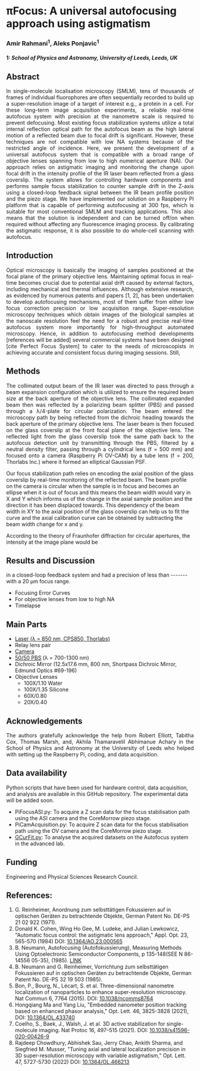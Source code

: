 # πFocus: A universal autofocusing approach using astigmatism

### Amir Rahmani<sup>1</sup>, Aleks Ponjavic<sup>1</sup>
#### 1: *School of Physics and Astronomy, University of Leeds, Leeds, UK*

## Abstract
<p align="justify">
In single-molecule localisation microscopy (SMLM), tens of thousands of frames of individual fluorophores are often sequentially recorded to build up a super-resolution image of a target of interest e.g., a protein in a cell. For these long-term image acquisition experiments, a reliable real-time autofocus system with precision at the nanometre scale is required to prevent defocusing. Most existing focus stabilization systems utilize a total internal reflection optical path for the autofocus beam as the high lateral motion of a reflected beam due to focal drift is significant. However, these techniques are not compatible with low NA systems because of the restricted angle of incidence. Here, we present the development of a universal autofocus system that is compatible with a broad range of objective lenses spanning from low to high numerical aperture (NA). Our approach relies on astigmatic imaging and monitoring the change upon focal drift in the intensity profile of the IR laser beam reflected from a glass coverslip. The system allows for controlling hardware components and performs sample focus stabilization to counter sample drift in the Z-axis using a closed-loop feedback signal between the IR beam profile position and the piezo stage. We have implemented our solution on a Raspberry PI platform that is capable of performing autofocusing at 300 fps, which is suitable for most conventional SMLM and tracking applications. This also means that the solution is independent and can be turned off/on when required without affecting any fluorescence imaging process. By calibrating the astigmatic response, it is also possible to do whole-cell scanning with autofocus.  
</p>

## Introduction
<p align="justify">
Optical microscopy is basically the imaging of samples positioned at the focal plane of the primary objective lens. Maintaining optimal focus in real-time becomes crucial due to potential axial drift caused by external factors, including mechanical and thermal influences. Although extensive research, as evidenced by numerous patents and papers [1, 2], has been undertaken to develop autofocusing mechanisms, most of them suffer from either low focus correction precision or low acquisition range. Super-resolution microscopy techniques which obtain images of the biological samples at the nanoscale resolution feel the need for a robust and precise real-time autofocus system more importantly for high-throughput automated microscopy. Hence, in addition to autofocusing method developments [references will be added] several commercial systems have been designed [cite Perfect Focus System] to cater to the needs of microscopists in achieving accurate and consistent focus during imaging sessions. Still, 
</p>

## Methods
<p align="justify">
The collimated output beam of the IR laser was directed to pass through a beam expansion configuration which is utilized to ensure the required beam size at the back aperture of the objective lens. The collimated expanded beam then was reflected by a polarizing beam splitter (PBS) and passed through a λ/4-plate for circular polarization. The beam entered the microscopy path by being reflected from the dichroic heading towards the back aperture of the primary objective lens. The laser beam is then focused on the glass coverslip at the front focal plane of the objective lens. The reflected light from the glass coverslip took the same path back to the autofocus detection unit by transmitting through the PBS, filtered by a neutral density filter, passing through a cylindrical lens (f = 500 mm) and focused onto a camera (Raspberry Pi OV-CAM) by a tube lens (f = 200, Thorlabs Inc.) where it formed an elliptical Gaussian PSF.  
 
Our focus stabilization path relies on encoding the axial position of the glass coverslip by real-time monitoring of the reflected beam. The beam profile on the camera is circular when the sample is in focus and becomes an ellipse when it is out of focus and this means the beam width would vary in X and Y which informs us of the change in the axial sample position and the direction it has been displaced towards. This dependency of the beam width in XY to the axial position of the glass coverslip can help us to fit the curve and the axial calibration curve can be obtained by subtracting the beam width change for x and y.  

According to the theory of Fraunhofer diffraction for circular apertures, the intensity at the image plane would be 
</p>

## Results and Discussion
in a closed-loop feedback system and had a precision of less than ------- with a 20 µm focus range.
  * Focusing Error Curves
  * For objective lenses from low to high NA
  * Timelapse 


## Main Parts
  * [Laser (λ = 850 nm, CPS850, Thorlabs)](https://www.thorlabs.com/thorproduct.cfm?partnumber=CPS850)
  * Relay lens pair
  * [Camera](https://www.raspberrypi.com/products/raspberry-pi-high-quality-camera/)
  * [50/50 PBS](https://www.thorlabs.com/thorproduct.cfm?partnumber=CCM1-PBS255/M) (λ = 700-1300 nm)
  * Dichroic Mirror (12.5x17.6 mm, 800 nm, Shortpass Dichroic Mirror,	Edmund Optics	#69-196)
  * Objective Lenses
    - 100X/1.10 Water
    - 100X/1.35 Silicone
    - 60X/0.80
    - 20X/0.40 

## Acknowledgements
<p align="justify">
The authors gratefully acknowledge the help from Robert Elliott, Tabitha Cox, Thomas Marsh, and, Akhila Thamaravelil Abhimanue Achary in the School of Physics and Astronomy at the University of Leeds who helped with setting up the Raspberry Pi, coding, and data acquisition.
</p>

## Data availability
Python scripts that have been used for hardware control, data acquisition, and analysis are available in this GitHub repository. The experimental data will be added soon.
  * PiFocusASI.py: To acquire a Z scan data for the focus stabilisation path using the ASI camera and the CoreMorrow piezo stage. 
  * PiCamAcquisition.py: To acquire Z scan data for the focus stabilisation path using the OV camera and the CoreMorrow piezo stage.
  * [GCurFit.py](https://github.com/AmirSTORMic/PiFocus/master/GCurFit.py): To analyse the acquired datasets on the Autofocus system in the advanced lab. 


## Funding
Engineering and Physical Sciences Research Council.

## References:
  1. G. Reinheimer, Anordnung zum selbsttätigen Fokussieren auf in optischen Geräten zu betrachtende Objekte, German Patent No. DE-PS 21 02 922 (1971).
  2. Donald K. Cohen, Wing Ho Gee, M. Ludeke, and Julian Lewkowicz, "Automatic focus control: the astigmatic lens approach," Appl. Opt. 23, 565-570 (1984) DOI: [10.1364/AO.23.000565](https://doi.org/10.1364/AO.23.000565)
  3. B. Neumann, Autofocusing (Autofokussierung), Measuring Methods Using Optoelectronic Semiconductor Components, p 135-148(SEE N 86-14556 05-35), (1985). [LINK](https://scholar.google.com/scholar_lookup?title=Autofokussierung&publication_year=1985&author=B.%20Neumann)
  4. B. Neumann and G. Reinheimer, Vorrichtung zum selbsttätigen Fokussieren auf in optischen Geräten zu betrachtende Objekte, German Patent No. DE-PS 32 19 503 (1985).
  5. Bon, P., Bourg, N., Lécart, S. et al. Three-dimensional nanometre localization of nanoparticles to enhance super-resolution microscopy. Nat Commun 6, 7764 (2015). DOI: [10.1038/ncomms8764](https://doi.org/10.1038/ncomms8764)
  6. Hongqiang Ma and Yang Liu, "Embedded nanometer position tracking based on enhanced phasor analysis," Opt. Lett. 46, 3825-3828 (2021), DOI: [10.1364/OL.433740](https://doi.org/10.1364/OL.433740)
  7. Coelho, S., Baek, J., Walsh, J. et al. 3D active stabilization for single-molecule imaging. Nat Protoc 16, 497–515 (2021). DOI: [10.1038/s41596-020-00426-9](https://doi.org/10.1038/s41596-020-00426-9)
  8. Rajdeep Chowdhury, Abhishek Sau, Jerry Chao, Ankith Sharma, and Siegfried M. Musser, "Tuning axial and lateral localization precision in 3D super-resolution microscopy with variable astigmatism," Opt. Lett. 47, 5727-5730 (2022) DOI: [10.1364/OL.466213](https://doi.org/10.1364/OL.466213)
